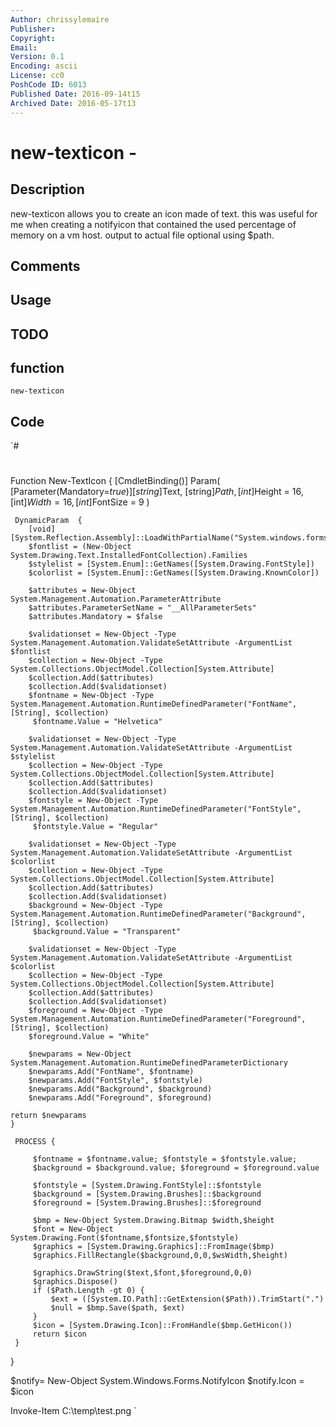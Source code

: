 ```yaml
---
Author: chrissylemaire
Publisher: 
Copyright: 
Email: 
Version: 0.1
Encoding: ascii
License: cc0
PoshCode ID: 6013
Published Date: 2016-09-14t15
Archived Date: 2016-05-17t13
---
```


# new-texticon - 

## Description

new-texticon allows you to create an icon made of text. this was useful for me when creating a notifyicon that contained the used percentage of memory on a vm host. output to actual file optional using $path.

## Comments



## Usage



## TODO



## function

`new-texticon`

## Code

`#
 #
 
 Function New-TextIcon {
     [CmdletBinding()] 
 	Param(
         	[Parameter(Mandatory=$true)] 
         	[string]$Text,
         	[string]$Path,
         	[int]$Height = 16,
         	[int]$Width = 16,
 		[int]$FontSize = 9
 	)
    
     DynamicParam  {
 		[void][System.Reflection.Assembly]::LoadWithPartialName("System.windows.forms")
 		$fontlist = (New-Object System.Drawing.Text.InstalledFontCollection).Families
 		$stylelist = [System.Enum]::GetNames([System.Drawing.FontStyle])
 		$colorlist = [System.Enum]::GetNames([System.Drawing.KnownColor])
 		
 		$attributes = New-Object System.Management.Automation.ParameterAttribute
 		$attributes.ParameterSetName = "__AllParameterSets"
 		$attributes.Mandatory = $false
     
 		$validationset = New-Object -Type System.Management.Automation.ValidateSetAttribute -ArgumentList $fontlist
 		$collection = New-Object -Type System.Collections.ObjectModel.Collection[System.Attribute]
 		$collection.Add($attributes)
 		$collection.Add($validationset)
 		$fontname = New-Object -Type System.Management.Automation.RuntimeDefinedParameter("FontName", [String], $collection)
         $fontname.Value = "Helvetica"
 
 		$validationset = New-Object -Type System.Management.Automation.ValidateSetAttribute -ArgumentList $stylelist
 		$collection = New-Object -Type System.Collections.ObjectModel.Collection[System.Attribute]
 		$collection.Add($attributes)
 		$collection.Add($validationset)
 		$fontstyle = New-Object -Type System.Management.Automation.RuntimeDefinedParameter("FontStyle", [String], $collection)
         $fontstyle.Value = "Regular"
  
 		$validationset = New-Object -Type System.Management.Automation.ValidateSetAttribute -ArgumentList $colorlist
 		$collection = New-Object -Type System.Collections.ObjectModel.Collection[System.Attribute]
 		$collection.Add($attributes)
 		$collection.Add($validationset)
 		$background = New-Object -Type System.Management.Automation.RuntimeDefinedParameter("Background", [String], $collection)
         $background.Value = "Transparent"
             
 		$validationset = New-Object -Type System.Management.Automation.ValidateSetAttribute -ArgumentList $colorlist
 		$collection = New-Object -Type System.Collections.ObjectModel.Collection[System.Attribute]
 		$collection.Add($attributes)
 		$collection.Add($validationset)
 		$foreground = New-Object -Type System.Management.Automation.RuntimeDefinedParameter("Foreground", [String], $collection)     
 		$foreground.Value = "White"
             
 		$newparams = New-Object System.Management.Automation.RuntimeDefinedParameterDictionary
 		$newparams.Add("FontName", $fontname)
 		$newparams.Add("FontStyle", $fontstyle)
 		$newparams.Add("Background", $background)
 		$newparams.Add("Foreground", $foreground)
 	
 	return $newparams
 	}
 
     PROCESS {
         
         $fontname = $fontname.value; $fontstyle = $fontstyle.value; 
         $background = $background.value; $foreground = $foreground.value
   
         $fontstyle = [System.Drawing.FontStyle]::$fontstyle
         $background = [System.Drawing.Brushes]::$background
         $foreground = [System.Drawing.Brushes]::$foreground
         
         $bmp = New-Object System.Drawing.Bitmap $width,$height
         $font = New-Object System.Drawing.Font($fontname,$fontsize,$fontstyle)
         $graphics = [System.Drawing.Graphics]::FromImage($bmp) 
         $graphics.FillRectangle($background,0,0,$wsWidth,$height)
         
         $graphics.DrawString($text,$font,$foreground,0,0)
         $graphics.Dispose()
         if ($Path.Length -gt 0) {
             $ext = ([System.IO.Path]::GetExtension($Path)).TrimStart(".")
             $null = $bmp.Save($path, $ext) 
         }
         $icon = [System.Drawing.Icon]::FromHandle($bmp.GetHicon())
         return $icon
     }
 }
 
 $notify= New-Object System.Windows.Forms.NotifyIcon 
 $notify.Icon =  $icon
 
 Invoke-Item C:\temp\test.png
`

